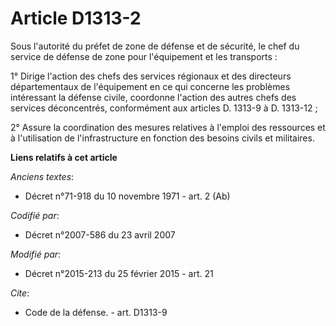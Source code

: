 # Article D1313-2

Sous l'autorité du  préfet de zone de défense et de sécurité, le chef du service de défense de zone pour l'équipement et les
transports : 

1° Dirige l'action des chefs des services régionaux et des directeurs départementaux de l'équipement en ce qui concerne les
problèmes intéressant la défense civile, coordonne l'action des autres chefs des services déconcentrés, conformément aux
articles D. 1313-9 à D. 1313-12 ; 

2° Assure la coordination des mesures relatives à l'emploi des ressources et à l'utilisation de l'infrastructure en fonction
des besoins civils et militaires.

**Liens relatifs à cet article**

_Anciens textes_:

  - Décret n°71-918 du 10 novembre 1971 - art. 2 (Ab)

_Codifié par_:

  - Décret n°2007-586 du 23 avril 2007

_Modifié par_:

  - Décret n°2015-213 du 25 février 2015 - art. 21

_Cite_:

  - Code de la défense. - art. D1313-9
